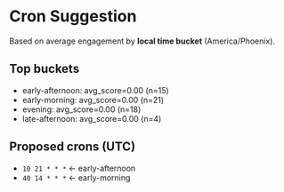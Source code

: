 # Cron Suggestion
Based on average engagement by **local time bucket** (America/Phoenix).

## Top buckets
- early-afternoon: avg_score=0.00 (n=15)
- early-morning: avg_score=0.00 (n=21)
- evening: avg_score=0.00 (n=18)
- late-afternoon: avg_score=0.00 (n=4)

## Proposed crons (UTC)
- `10 21 * * *`  ← early-afternoon
- `40 14 * * *`  ← early-morning